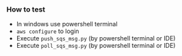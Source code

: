### How to test
- In windows use powershell terminal
- `aws configure` to login 
- Execute `push_sqs_msg.py` (by powershell terminal or IDE) 
- Execute `poll_sqs_msg.py` (by powershell terminal or IDE)